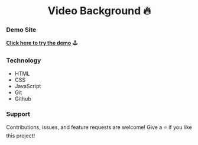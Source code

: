 # <center> Video Background 🔥 </center>






### **Demo Site**


 **[Click here to try the demo](https://sanchezdiezma.github.io/video_background/)** 🕹
 
### **Technology**

* HTML
* CSS
* JavaScript
* Git
* Github

### **Support**

Contributions, issues, and feature requests are welcome!
Give a ⭐️ if you like this project!
